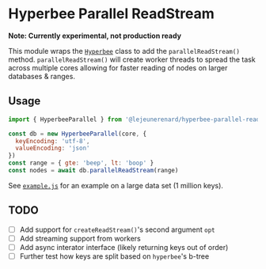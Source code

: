 # Hyperbee Parallel ReadStream

**Note: Currently experimental, not production ready**

This module wraps the [`Hyperbee`](https://github.com/holepunchto/hyperbee)
class to add the `parallelReadStream()` method. `parallelReadStream()` will
create worker threads to spread the task across multiple cores allowing for
faster reading of nodes on larger databases & ranges.

## Usage

```js
import { HyperbeeParallel } from '@lejeunerenard/hyperbee-parallel-readstream'

const db = new HyperbeeParallel(core, {
  keyEncoding: 'utf-8',
  valueEncoding: 'json'
})
const range = { gte: 'beep', lt: 'boop' }
const nodes = await db.parallelReadStream(range)
```

See [`example.js`](example.js) for an example on a large data set (1 million
keys).

## TODO

- [ ] Add support for `createReadStream()`'s second argument `opt`
- [ ] Add streaming support from workers
- [ ] Add async interator interface (likely returning keys out of order)
- [ ] Further test how keys are split based on `hyperbee`'s b-tree
